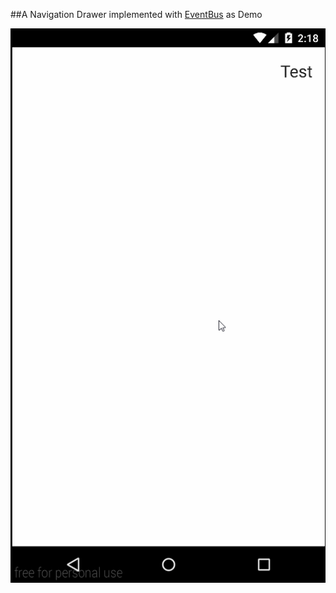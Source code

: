 ##A Navigation Drawer implemented with [EventBus](https://github.com/greenrobot/EventBus) as Demo

![alt tag](https://github.com/LLin233/Le-Lib-For-Android/blob/master/EventBusDemo/demo_eventBusDemo.gif)
